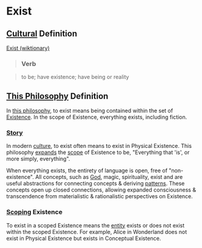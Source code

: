 # Exist

## [Cultural](./culture.md) Definition

<a href="http://en.wiktionary.org/wiki/exist" target="_blank">Exist (wiktionary)</a>

> ### Verb

> to be; have existence; have being or reality

## [This Philosophy](./this-philosophy.md) Definition

In [this philosophy](./this-philosophy.md), to exist means being contained within the set of [Existence](./existence.md). In the scope of Existence, everything exists, including fiction.

### [Story](./story.md)

In modern [culture](./culture.md), to exist often means to exist in Physical Existence. This philosophy [expands](./expanding-consciousness.md) the [scope](./scope) of Existence to be, "Everything that 'is', or more simply, everything".

When everything exists, the entirety of language is open, free of "non-existence". All concepts, such as [God](./god.md), magic, spirituality, exist and are useful abstractions for connecting concepts & deriving [patterns](./pattern.md). These concepts open up closed connections, allowing expanded consciousness & transcendence from materialistic & rationalistic perspectives on Existence.

### [Scoping](./scope.md) Existence

To exist in a scoped Existence means the [entity](./entity.md) exists or does not exist within the scoped Existence. For example, Alice in Wonderland does not exist in Physical Existence but exists in Conceptual Existence.
